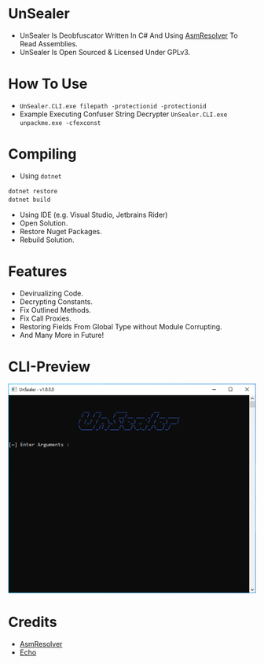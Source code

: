 # UnSealer
- UnSealer Is Deobfuscator Written In C# And Using [AsmResolver](https://github.com/Washi1337/AsmResolver) To Read Assemblies.
- UnSealer Is Open Sourced & Licensed Under GPLv3.

# How To Use
- `UnSealer.CLI.exe filepath -protectionid -protectionid`
- Example Executing Confuser String Decrypter `UnSealer.CLI.exe unpackme.exe -cfexconst`

# Compiling
- Using `dotnet`
```cmd
dotnet restore
dotnet build
```
- Using IDE (e.g. Visual Studio, Jetbrains Rider)
- Open Solution.
- Restore Nuget Packages.
- Rebuild Solution.

# Features
- Devirualizing Code.
- Decrypting Constants.
- Fix Outlined Methods.
- Fix Call Proxies.
- Restoring Fields From Global Type without Module Corrupting.
- And Many More in Future!

# CLI-Preview
![alt text](https://github.com/CursedLand/UnSealer/blob/master/CLIPreview.PNG)

# Credits
- [AsmResolver](https://github.com/Washi1337/AsmResolver)
- [Echo](https://github.com/Washi1337/Echo)
